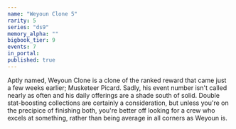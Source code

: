 ```yaml
---
name: "Weyoun Clone 5"
rarity: 5
series: "ds9"
memory_alpha: ""
bigbook_tier: 9
events: 7
in_portal:
published: true
---
```


Aptly named, Weyoun Clone is a clone of the ranked reward that came just a few weeks earlier; Musketeer Picard. Sadly, his event number isn't called nearly as often and his daily offerings are a shade south of solid. Double stat-boosting collections are certainly a consideration, but unless you're on the precipice of finishing both, you're better off looking for a crew who excels at something, rather than being average in all corners as Weyoun is.
